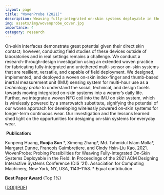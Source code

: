 ```yaml
---
layout: page
title: "WovenProbe (2021)"
description: Weaving fully-integrated on-skin systems deployable in the field 
img: assets/img/wovenprobe_cover.jpg
importance: 4
category: research
---
```

On-skin interfaces demonstrate great potential given their direct skin contact; however, conducting field studies of these devices outside of laboratories and in real settings remains a challenge. We conduct a research-through-design investigation using an extended woven practice for fabricating fully-integrated and untethered multi-sensor on-skin systems that are resilient, versatile, and capable of field deployment. We designed, implemented, and deployed a woven on-skin index-finger and thumb-based inertial measurement unit (IMU) sensing system for multi-hour use as a *technology probe* to understand the social, technical, and design facets towards moving integrated on-skin systems into a wearer’s daily life. Further, we integrate a woven NFC coil into the IMU on skin system, which is wirelessly powered by a smartwatch substitute, signifying the potential of our woven approach for developing wirelessly powered on-skin systems for longer-term continuous wear. Our investigation and the lessons learned shed light on the opportunities for designing on-skin systems for everyday wear.

​
**Publication:**

Kunpeng Huang, **Ruojia Sun** \*, Ximeng Zhang\*, Md. Tahmidul Islam Molla\*, Margaret Dunne, Francois Guimbretiere, and Cindy Hsin-Liu Kao. 2021. WovenProbe: Probing Possibilities for Weaving Fully-Integrated On-Skin Systems Deployable in the Field. In Proceedings of the 2021 ACM Designing Interactive Systems Conference (DIS '21). Association for Computing Machinery, New York, NY, USA, 1143–1158. * Equal contribution


**Best Paper Award** (Top 1%)

[[DOI](https://doi.org/10.1145/3461778.3462105)][[PDF](assets/pdf/wovenprobe_2021.pdf)]
